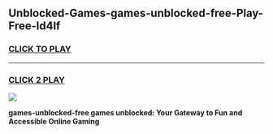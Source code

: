 
## Unblocked-Games-games-unblocked-free-Play-Free-ld4lf
<h3>
<a href="https://premium76.site?title=games-unblocked-free&ref=18A1">CLICK TO PLAY</a></h3>
<hr>

<h3>
<a href="https://premium76.site?title=games-unblocked-free&ref=18A1">CLICK 2 PLAY</a>
  
</h3>

<a href="https://premium76.site?title=games-unblocked-free&ref=18A1"><img src="https://clearcache.store/games.png"></a>


**games-unblocked-free games unblocked: Your Gateway to Fun and Accessible Online Gaming**
